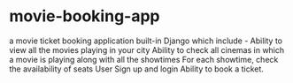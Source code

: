 # movie-booking-app
a movie ticket booking application built-in Django which include - Ability to view all the movies playing in your city Ability to check all cinemas in which a movie is playing along with all the showtimes For each showtime, check the availability of seats User Sign up and login  Ability to book a ticket.
